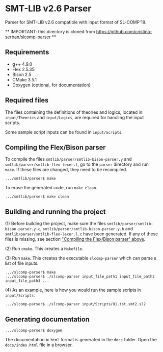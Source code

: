 # SMT-LIB v2.6 Parser #

Parser for SMT-LIB v2.6 compatible with input format of SL-COMP'18.

** IMPORTANT: this directory is cloned from
https://github.com/cristina-serban/slcomp-parser **

## Requirements ##
 - g++ 4.9.0
 - Flex 2.5.35
 - Bison 2.5
 - CMake 3.5.1
 - Doxygen (optional, for documentation)

## Required files ##
The files containing the definitions of theories and logics, located in `input/Theories` and `input/Logics`, are required for handling the input scripts.

Some sample script inputs can be found in `input/Scripts`.

## Compiling the Flex/Bison parser ##
To compile the files `smtlib/parser/smtlib-bison-parser.y` and `smtlib/parser/smtlib-flex-lexer.l`, go to the `parser` directory and run `make`. If these files are changed, they need to be recompiled.
```
.../smtlib/parser$ make
```
To erase the generated code, run `make clean`.
```
.../smtlib/parser$ make clean
```

## Building and running the project ##
(1) Before building the project, make sure the files `smtlib/parser/smtlib-bison-parser.y.c`, `smtlib/parser/smtlib-bison-parser.y.h` and `smtlib/parser/smtlib-flex-lexer.l.c` have been generated. If any of these files is missing, see section ["Compiling the Flex/Bison parser" above](https://github.com/cristina-serban/inductor/blob/master/README.md#compiling-the-parser).

(2) Run `cmake`. This creates a `Makefile`.

(3) Run `make`. This creates the executable `slcomp-parser` which can parse a list of file inputs.
```
.../slcomp-parser$ make
.../slcomp-parser$ ./slcomp-parser input_file_path1 input_file_path2 input_file_path3 ...
```

(4) As an example, here is how you would run the sample scripts in `input/Scripts`:
```
.../slcomp-parser$ ./slcomp-parser input/Scripts/01.tst.smt2.sl2
```

## Generating documentation ##
```
.../slcomp-parser$ doxygen
```
The documentation in `html` format is generated in the `docs` folder. Open the `docs/index.html` file in a browser.


